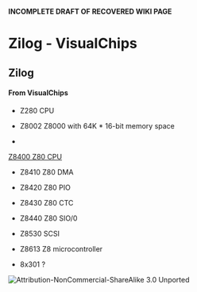 **INCOMPLETE DRAFT OF RECOVERED WIKI PAGE**

# Zilog - VisualChips


	

	
	


## Zilog


	

		


#### From VisualChips


		

		

		

-  Z280 CPU

-  Z8002 Z8000 with 64K * 16-bit memory space

-  
[Z8400 Z80 CPU](index.php?title=Z8400)
-  Z8410 Z80 DMA

-  Z8420 Z80 PIO

-  Z8430 Z80 CTC

-  Z8440 Z80 SIO/0

-  Z8530 SCSI

-  Z8613 Z8 microcontroller

-  8x301 ?


![Attribution-NonCommercial-ShareAlike 3.0 Unported](http://i.creativecommons.org/l/by-nc-sa/3.0/88x31.png)

